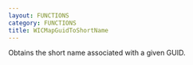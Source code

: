 ```yaml
---
layout: FUNCTIONS
category: FUNCTIONS
title: WICMapGuidToShortName
---
```


Obtains the short name associated with a given GUID.

